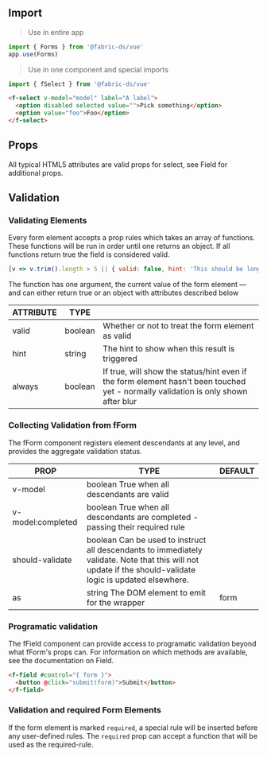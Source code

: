 ## Import

> Use in entire app
```js
import { Forms } from '@fabric-ds/vue'
app.use(Forms)
```

> Use in one component and special imports
```js
import { fSelect } from '@fabric-ds/vue'
```

```html
<f-select v-model="model" label="A label">
  <option disabled selected value="">Pick something</option>
  <option value="foo">Foo</option>
</f-select>
```

## Props
All typical HTML5 attributes are valid props for select, see Field for additional props.

## Validation
### Validating Elements
Every form element accepts a prop rules which takes an array of functions. These functions will be run in order until one returns an object. If all functions return true the field is considered valid.

```js
[v => v.trim().length > 5 || { valid: false, hint: 'This should be longer' }]
```

The function has one argument, the current value of the form element — and can either return true or an object with attributes described below

| ATTRIBUTE | TYPE    |                                                                                                                                    |
| --------- | ------- | ---------------------------------------------------------------------------------------------------------------------------------- |
| valid     | boolean | Whether or not to treat the form element as valid                                                                                  |
| hint      | string  | The hint to show when this result is triggered                                                                                     |
| always    | boolean | If true, will show the status/hint even if the form element hasn't been touched yet - normally validation is only shown after blur |


### Collecting Validation from fForm
The fForm component registers element descendants at any level, and provides the aggregate validation status.

| PROP              | TYPE                                                                                                                                                       | DEFAULT |
|-------------------|------------------------------------------------------------------------------------------------------------------------------------------------------------|---------|
| v-model           | boolean True when all descendants are valid                                                                                                                |         |
| v-model:completed | boolean True when all descendants are completed - passing their required rule                                                                              |         |
| should-validate   | boolean Can be used to instruct all descendants to immediately validate. Note that this will not update if the should-validate logic is updated elsewhere. |         |
| as                | string The DOM element to emit for the wrapper                                                                                                             | form    |

### Programatic validation
The fField component can provide access to programatic validation beyond what fForm's props can. For information on which methods are available, see the documentation on Field.

```html
<f-field #control="{ form }">
  <button @click="submit(form)">Submit</button>
</f-field>
```

### Validation and required Form Elements
If the form element is marked `required`, a special rule will be inserted before any user-defined rules.
The `required` prop can accept a function that will be used as the required-rule.

